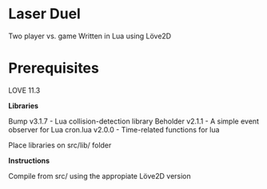 # Laser Duel

Two player vs. game
Written in Lua using Löve2D

# Prerequisites

LOVE 11.3

**Libraries**

Bump v3.1.7 - Lua collision-detection library
Beholder v2.1.1 - A simple event observer for Lua
cron.lua v2.0.0 - Time-related functions for lua

Place libraries on src/lib/ folder

**Instructions**

Compile from src/ using the appropiate Löve2D version